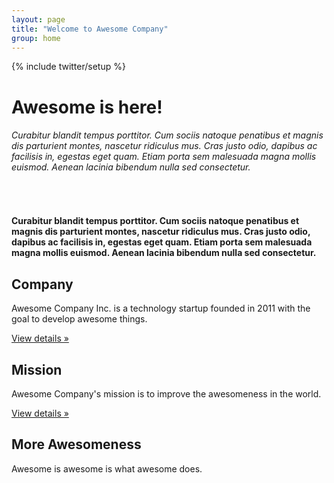 ```yaml
---
layout: page
title: "Welcome to Awesome Company"
group: home
---
```

{% include twitter/setup %}

<div class="hero-unit">
	<h1>Awesome is here!</h1>
	<h6>Curabitur blandit tempus porttitor. Cum sociis natoque penatibus et magnis dis parturient montes, nascetur ridiculus mus. Cras justo odio, dapibus ac facilisis in, egestas eget quam. Etiam porta sem malesuada magna mollis euismod. Aenean lacinia bibendum nulla sed consectetur.</h6>
	<br/>
	<h4>Curabitur blandit tempus porttitor. Cum sociis natoque penatibus et magnis dis parturient montes, nascetur ridiculus mus. Cras justo odio, dapibus ac facilisis in, egestas eget quam. Etiam porta sem malesuada magna mollis euismod. Aenean lacinia bibendum nulla sed consectetur.</h4>
</div>

<div class="row">
<div class="span4">
  <h2>Company</h2>
   <p>Awesome Company Inc. is a technology startup founded in 2011 with the goal to develop awesome things.</p>
  <p><a class="btn" href="#">View details &raquo;</a></p>
</div>
<div class="span4">
  <h2>Mission</h2>
   <p>Awesome Company's mission is to improve the awesomeness in the world. </p>
  <p><a class="btn" href="#">View details &raquo;</a></p>
</div>
<div class="span4">
  <h2>More Awesomeness</h2>
  <p>Awesome is awesome is what awesome does.</p>
</div>
</div>
